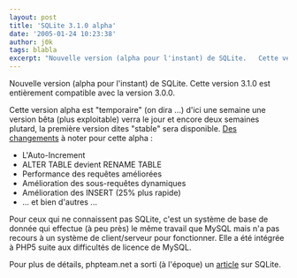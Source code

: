 ```yaml
---
layout: post
title: 'SQLite 3.1.0 alpha'
date: '2005-01-24 10:23:38'
author: j0k
tags: blabla
excerpt: "Nouvelle version (alpha pour l'instant) de SQLite.   Cette version 3.1.0 est entièrement compatible avec la version 3.0.0.  \n  \nCette version alpha est \"temporaire\" (on dira ...) d'ici une semaine une version bêta (plus exploitable) verra le jour et encore deux semaines plutard, la première version dites \"stable\" sera disponible.   )   [Des      …"
---
```


Nouvelle version (alpha pour l'instant) de SQLite.   Cette version 3.1.0 est entièrement compatible avec la version 3.0.0.

Cette version alpha est "temporaire" (on dira ...) d'ici une semaine une version bêta (plus exploitable) verra le jour et encore deux semaines plutard, la première version dites "stable" sera disponible.      [Des changements](http://www.sqlite.org/releasenotes310.html) à noter pour cette alpha :
 * L'Auto-Increment
 * ALTER TABLE devient RENAME TABLE
 * Performance des requêtes améliorées
 * Amélioration des sous-requêtes dynamiques
 * Amélioration des INSERT (25% plus rapide)
 * ... et bien d'autres ...

Pour ceux qui ne connaissent pas SQLite, c'est un système de base de donnée qui effectue (à peu près) le même travail que MySQL mais n'a pas recours à un système de client/serveur pour fonctionner.   Elle a été intégrée à PHP5 suite aux difficultés de licence de MySQL.

Pour plus de détails, phpteam.net a sorti (à l'époque) un [article](http://www.phpteam.net/affiche.php?quoi=php5new3) sur SQLite.
